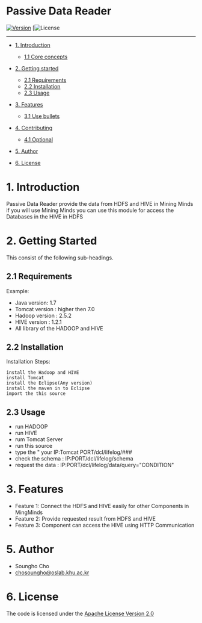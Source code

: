 # Passive Data Reader

<!-- make your own badges from here: http://shields.io/ -->
[![Version](https://img.shields.io/badge/mining%20minds-version%202.5-green.svg)](http://www.miningminds.re.kr/english/)
[![License](https://img.shields.io/badge/Apache%20License%20-Version%202.0-yellowgreen.svg)


--------------------------

<!-- Update the list and the main body. -->




- [1. Introduction](#1-introduction)
    - [1.1 Core concepts](#11-core-concepts)
   
- [2. Getting started](#2-getting-Started)
    - [2.1 Requirements](#21-requirements)
    - [2.2 Installation](#22-installation)
    - [2.3 Usage](#23-usage)
	
- [3. Features](#3-features)
    - [3.1 Use bullets](#31-use-bullets)
   
- [4. Contributing](#4-contributing)
    - [4.1 Optional](#41-optional)
   
- [5. Author](#5-author)

- [6. License](#6-license)

<!-- Main Body of the Document -->


# 1. Introduction

Passive Data Reader provide the data from HDFS and HIVE in Mining Minds
if you will use Mining Minds you can use this module for access the Databases in the HIVE in HDFS



# 2. Getting Started

This consist of the following sub-headings. 


## 2.1 Requirements

Example:
- Java version: 1.7
- Tomcat version : higher then 7.0
- Hadoop version : 2.5.2
- HIVE version : 1.2.1
- All library of the HADOOP and HIVE

## 2.2 Installation

Installation Steps:
```
install the Hadoop and HIVE
install Tomcat 
install the Eclipse(Any version)
install the maven in to Eclipse
import the this source

```


## 2.3 Usage

- run HADOOP
- run HIVE
- rum Tomcat Server
- run this source
- type the " your IP:Tomcat PORT/dcl/lifelog/###
- check the schema : IP:PORT/dcl/lifelog/schema
- request the data : IP:PORT/dcl/lifelog/data/query="CONDITION"


# 3. Features



- Feature 1: Connect the HDFS and HIVE easily for other Components in MingMinds
- Feature 2: Provide requested result from HDFS and HIVE
- Feature 3: Component can access the HIVE using HTTP Communication


# 5. Author

-  Soungho Cho
-  chosoungho@oslab.khu.ac.kr


# 6. License

The code is licensed under the [Apache License Version 2.0](http://www.apache.org/licenses/LICENSE-2.0)
<br>
 

